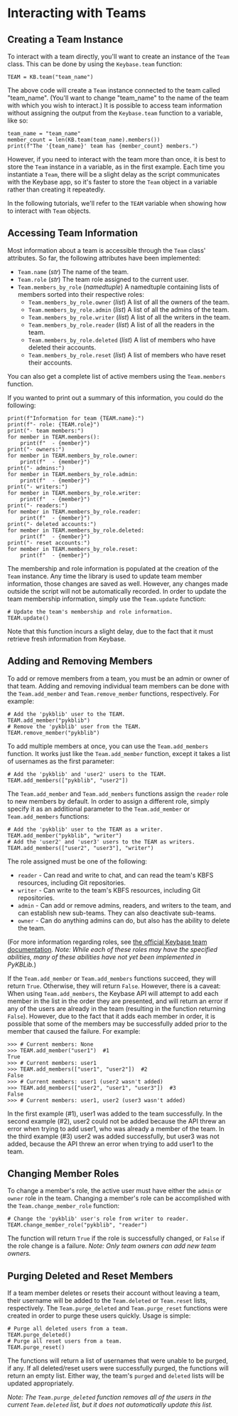 Interacting with Teams
======================

Creating a Team Instance
------------------------
To interact with a team directly, you'll want to create an instance of the `Team` class. This can be done by using the `Keybase.team` function:

```
TEAM = KB.team("team_name")
```

The above code will create a `Team` instance connected to the team called "team_name". (You'll want to change "team_name" to the name of the team with which you wish to interact.) It is possible to access team information without assigning the output from the `Keybase.team` function to a variable, like so:

```
team_name = "team_name"
member_count = len(KB.team(team_name).members())
print(f"The '{team_name}' team has {member_count} members.")
```

However, if you need to interact with the team more than once, it is best to store the `Team` instance in a variable, as in the first example. Each time you instantiate a `Team`, there will be a slight delay as the script communicates with the Keybase app, so it's faster to store the `Team` object in a variable rather than creating it repeatedly.

In the following tutorials, we'll refer to the `TEAM` variable when showing how to interact with `Team` objects.

Accessing Team Information
--------------------------
Most information about a team is accessible through the `Team` class' attributes. So far, the following attributes have been implemented:

* `Team.name` (*str*) The name of the team.
* `Team.role` (*str*) The team role assigned to the current user.
* `Team.members_by_role` (*namedtuple*) A namedtuple containing lists of members sorted into their respective roles:
    * `Team.members_by_role.owner` (*list*) A list of all the owners of the team.
    * `Team.members_by_role.admin` (*list*) A list of all the admins of the team.
    * `Team.members_by_role.writer` (*list*) A list of all the writers in the team.
    * `Team.members_by_role.reader` (*list*) A list of all the readers in the team.
    * `Team.members_by_role.deleted` (*list*) A list of members who have deleted their accounts.
    * `Team.members_by_role.reset` (*list*) A list of members who have reset their accounts.

You can also get a complete list of active members using the `Team.members` function.

If you wanted to print out a summary of this information, you could do the following:

```
print(f"Information for team {TEAM.name}:")
print(f"- role: {TEAM.role}")
print("- team members:")
for member in TEAM.members():
    print(f"  - {member}")
print("- owners:")
for member in TEAM.members_by_role.owner:
    print(f"  - {member}")
print("- admins:")
for member in TEAM.members_by_role.admin:
    print(f"  - {member}")
print("- writers:")
for member in TEAM.members_by_role.writer:
    print(f"  - {member}")
print("- readers:")
for member in TEAM.members_by_role.reader:
    print(f"  - {member}")
print("- deleted accounts:")
for member in TEAM.members_by_role.deleted:
    print(f"  - {member}")
print("- reset accounts:")
for member in TEAM.members_by_role.reset:
    print(f"  - {member}")
```

The membership and role information is populated at the creation of the `Team` instance. Any time the library is used to update team member information, those changes are saved as well. However, any changes made outside the script will not be automatically recorded. In order to update the team membership information, simply use the `Team.update` function:

```
# Update the team's membership and role information.
TEAM.update()
```

Note that this function incurs a slight delay, due to the fact that it must retrieve fresh information from Keybase.

Adding and Removing Members
---------------------------
To add or remove members from a team, you must be an admin or owner of that team. Adding and removing individual team members can be done with the `Team.add_member` and `Team.remove_member` functions, respectively. For example:

```
# Add the 'pykblib' user to the TEAM.
TEAM.add_member("pykblib")
# Remove the 'pykblib' user from the TEAM.
TEAM.remove_member("pykblib")
```

To add multiple members at once, you can use the `Team.add_members` function. It works just like the `Team.add_member` function, except it takes a list of usernames as the first parameter:

```
# Add the 'pykblib' and 'user2' users to the TEAM.
TEAM.add_members(["pykblib", "user2"])
```

The `Team.add_member` and `Team.add_members` functions assign the `reader` role to new members by default. In order to assign a different role, simply specify it as an additional parameter to the `Team.add_member` or `Team.add_members` functions:

```
# Add the 'pykblib' user to the TEAM as a writer.
TEAM.add_member("pykblib", "writer")
# Add the 'user2' and 'user3' users to the TEAM as writers.
TEAM.add_members(["user2", "user3"], "writer")
```

The role assigned must be one of the following:

* `reader` - Can read and write to chat, and can read the team's KBFS resources, including Git repositories.
* `writer` - Can write to the team's KBFS resources, including Git repositories.
* `admin` - Can add or remove admins, readers, and writers to the team, and can establish new sub-teams. They can also deactivate sub-teams.
* `owner` - Can do anything admins can do, but also has the ability to delete the team.

(For more information regarding roles, see [the official Keybase team documentation](https://keybase.io/docs/teams/design). *Note: While each of these roles may have the specified abilities, many of these abilities have not yet been implemented in PyKBLib.*)

If the `Team.add_member` or `Team.add_members` functions succeed, they will return `True`. Otherwise, they will return `False`. However, there is a caveat: When using `Team.add_members`, the Keybase API will attempt to add each member in the list in the order they are presented, and will return an error if any of the users are already in the team (resulting in the function returning `False`). However, due to the fact that it adds each member in order, it is possible that some of the members may be successfully added prior to the member that caused the failure. For example:

```
>>> # Current members: None
>>> TEAM.add_member("user1")  #1
True
>>> # Current members: user1
>>> TEAM.add_members(["user1", "user2"])  #2
False
>>> # Current members: user1 (user2 wasn't added)
>>> TEAM.add_members(["user2", "user1", "user3"])  #3
False
>>> # Current members: user1, user2 (user3 wasn't added)
```

In the first example (#1), user1 was added to the team successfully. In the second example (#2), user2 could not be added because the API threw an error when trying to add user1, who was already a member of the team. In the third example (#3) user2 was added successfully, but user3 was not added, because the API threw an error when trying to add user1 to the team.

Changing Member Roles
---------------------
To change a member's role, the active user must have either the `admin` or `owner` role in the team. Changing a member's role can be accomplished with the `Team.change_member_role` function:

```
# Change the 'pykblib' user's role from writer to reader.
TEAM.change_member_role("pykblib", "reader")
```

The function will return `True` if the role is successfully changed, or `False` if the role change is a failure. *Note: Only team owners can add new team owners.*

Purging Deleted and Reset Members
---------------------------------
If a team member deletes or resets their account without leaving a team, their username will be added to the `Team.deleted` or `Team.reset` lists, respectively. The `Team.purge_deleted` and `Team.purge_reset` functions were created in order to purge these users quickly. Usage is simple:

```
# Purge all deleted users from a team.
TEAM.purge_deleted()
# Purge all reset users from a team.
TEAM.purge_reset()
```

The functions will return a list of usernames that were unable to be purged, if any. If all deleted/reset users were successfully purged, the functions will return an empty list. Either way, the team's `purged` and `deleted` lists will be updated appropriately.

*Note: The `Team.purge_deleted` function removes all of the users in the current `Team.deleted` list, but it does not automatically update this list.*
